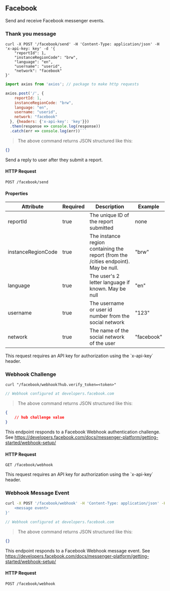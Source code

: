 ## Facebook

Send and receive Facebook messenger events.

### Thank you message


```shell
curl -X POST '/facebook/send' -H 'Content-Type: application/json' -H 'x-api-key: key' -d '{
    "reportId": 1,
    "instanceRegionCode": "brw",
    "language": "en",
    "username": "userid",
    "network": "facebook"
}'
```

```javascript
import axios from 'axios'; // package to make http requests

axios.post('/', {
    reportId: 1,
    instanceRegionCode: "brw",
    language: "en",
    username: "userid",
    network: "facebook"
  }, {headers: {'x-api-key': 'key'}})
  .then(response => console.log(response))
  .catch(err => console.log(err))```
```

> The above command returns JSON structured like this:

```json
{}
```

Send a reply to user after they submit a report.

#### HTTP Request

`POST /facebook/send`

#### Properties
Attribute | Required | Description | Example
--------- | -------- | ----------- | -------
reportId  | true | The unique ID of the report submitted | none | 1
instanceRegionCode | true | The instance region containing the report (from the /cities endpoint). May be null. | "brw"
language | true | The user's 2 letter language if known. May be null | "en"
username | true | The username or user id number from the social network | "123"
network | true | The name of the social network of the user | "facebook"

<aside class="success">
This request requires an API key for authorization using the `x-api-key` header.
</aside>

### Webhook Challenge

```shell
curl "/facebook/webhook?hub.verify_token=<token>"
```

```javascript
// Webhook configured at developers.facebook.com
```

> The above command returns JSON structured like this:

```json
{
    // hub challenge value
}
```

This endpoint responds to a Facebook Webhook authentication challenge. See https://developers.facebook.com/docs/messenger-platform/getting-started/webhook-setup/

#### HTTP Request

`GET /facebook/webhook`

<aside class="success">
This request requires an API key for authorization using the `x-api-key` header.
</aside>

### Webhook Message Event
```sh
curl -X POST '/facebook/webhook' -H 'Content-Type: application/json' -H 'x-api-key: key' -d '{
    <message event>
}'
```

```javascript
// Webhook configured at developers.facebook.com
```

> The above command returns JSON structured like this:

```json
{}
```

This endpoint responds to a Facebook Webhook message event. See https://developers.facebook.com/docs/messenger-platform/getting-started/webhook-setup/

#### HTTP Request

`POST /facebook/webhook`